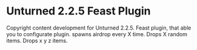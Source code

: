 # Unturned 2.2.5 Feast Plugin
Copyright content development for Unturned 2.2.5.
Feast plugin, that able you to configurate plugin.
spawns airdrop every X time.
Drops X random items.
Drops x y z items.

